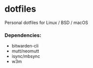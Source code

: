 # dotfiles
Personal dotfiles for Linux / BSD / macOS

### Dependencies:
- bitwarden-cli
- mutt/neomutt
- isync/mbsync
- w3m
